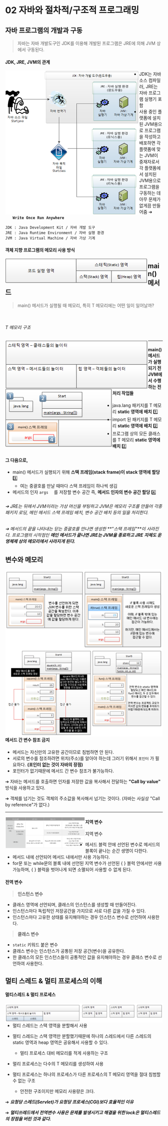 # 02 자바와 절차적/구조적 프로그래밍



## 자바 프로그램의 개발과 구동

> 자바는 자바 개발도구인 JDK를 이용해 개발된 프로그램은 JRE에 의해 JVM 상에서 구동된다.


#### JDK, JRE, JVM의 관계

<img src="images/2-1.png" alt="2-1" style="float: left; zoom: 80%" />

- JDK는 자바 소스 컴파일러,  JRE는 자바 프로그램 실행기 포함
- 사용 중인 플랫폼에 설치된 JVM용으로 프로그램을 작성하고 배포하면 각 플랫폼에 맞는 JVM이 중재자로서 각 플랫폼에서 설치된 JVM용으로 프로그램을 구동하는 데 아무 문제가 없게끔 만들어줌 ➔ **`Write Once Run Anywhere`** 

```
JDK : Java Development Kit / 자바 개발 도구
JRE : Java Runtime Environment / 자바 실행 환경
JVM : Java Virtual Machine / 자바 가상 기계
```



#### 객체 지향 프로그램의 메모리 사용 방식

<img src="images/2-3.png" alt="2-3" style="float: left;"/>





## main() 메서드 

> main() 메서드가 실행될 때 메모리, 특히 T 메모리에는 어떤 일이 일어날까?

​	

###### T 메모리 구조

<img src="images/2-4.png" alt="2-4" style="float: left;"/>

---

<img src="images/2-5.png" alt="2-5" style="float: left;" />



#### main() 메서드가 실행되기 전 JVM에서 수행하는 전처리 작업들 

- java.lang 패키지를 T 메모리 **static 영역에 배치** 1️⃣
- import 된 패키지를 T 메모리 **static 영역에 배치** 2️⃣
- 프로그램 상의 모든 클래스를 T 메모리 **static 영역에 배치** 2️⃣


#### 그 다음으로, 

- main() 메서드가 실행되기 위해 **스택 프레임(stack frame)이 stack 영역에 할당** 3️⃣
   - 여는 중괄호를 만날 때마다 스택 프레임이 하나씩 생김
- 메서드의 인자 `args  ` 를 저장할 변수 공간 즉, **메서드 인자의 변수 공간 할당** 4️⃣




###### ➔ JRE는 뒤에서 JVM이라는 가상 머신을 부팅하고 JVM은 메모리 구조를 만들어 각종 패키지 로딩, 메인 메서드 스택 프레임 배치, 변수 공간 배치 등의 일을 처리한다.

###### ➔ 메서드의 끝을 나타내는 닫는 중괄호를 만나면 생성한 **"스택 프레임"**이 사라진다.  프로그램의 시작점인 **메인 메서드가 끝나면 JRE는 JVM을 종료하고 JRE 자체도 운영체제 상의 메모리에서 사라지게 된다.**





## 변수와 메모리 

<img src="images/2-7.png" alt="2-7" style="float: left; zoom: 50%"/>

<img src="images/2-8.png" alt="2-8" style="float: left; zoom: 50%"/>



#### 메서드 간 변수 참조 금지

- 메서드는 자신만의 고유한 공간이므로 침범하면 안 된다.
- 서로의 변수를 참조하려면 위치(주소)를 알아야 하는데 그러기 위해서 `포인터` 가 필요하다. **(포인터 없는 것이 자바의 장점)**
- 포인터가 없기때문에 메서드 간 변수 참조가 불가능하다.

➔ 자바는 메서드를 호출하면 인자를 저장한 값을 복사해서 전달하는 **"Call by value"** 방식을 사용하고 있다.

➔ 객체를 넘기는 것도 객체의 주소값을 복사해서 넘기는 것이다. (자바는 사실상 "Call by reference"가 없다.)



---

<img src="images/2-6.png" alt="2-6" style="float: left; zoom: 25%"/>



#### 지역 변수

> **지역 변수**

- 메서드 블럭 안에 선언된 변수로 메서드의 블록이 끝나는 순간 생명이 다한다.
- 메서드 내에 선언되어 메서드 내에서만 사용 가능하다.
- for문 또는 while문의 블록 내에 선언된 지역 변수가 선언된 { } 블럭 안에서만 사용가능하며, { } 블럭을 벗어나게 되면 소멸되어 사용할 수 없게 된다.



#### 전역 변수

> **인스턴스 변수**

- 클래스 영역에 선언되며, 클래스의 인스턴스를 생성할 때 만들어진다. 
- 인스턴스마다 독립적인 저장공간을 가지므로 서로 다른 값을 가질 수 있다.
- 인스턴스마다 고유한 상태를 유지해야하는 경우 인스턴스 변수로 선언하여 사용한다.

> **클래스 변수** 

- `static` 키워드 붙은 변수 
- 클래스 변수는 인스턴스가 공통된 저장 공간(변수)을 공유한다.
- 한 클래스의 모든 인스턴스들이 공통적인 값을 유지해야하는 경우 클래스 변수로 선언하여 사용한다.





## 멀티 스레드 & 멀티 프로세스의 이해

#### 멀티스레드 & 멀티 프로세스

<img src="images/2-9.png" alt="2-9" style="float: left; zoom: 50%"/>


- 멀티 스레드는 스택 영역을 분할해서 사용
- 멀티 스레드는 스택 영역만 분할했기때문에 하나의 스레드에서 다른 스레드의 static 영역과 heap 영역은 공유해서 사용할 수 있다.
   - 멀티 프로세스 대비 메모리를 적게 사용하는 구조



- 멀리 프로세스는 다수의 T 메모리를 생성하여 사용
- 멀티 프로세스는 하나의 프로세스가 다른 프로세스의 T 메모리 영역을 절대 침범할 수 없는 구조
   - 안전한 구조이지만 메모리 사용량은 크다.



➔ ***요청당 스레드(Servlet)가 요청당 프로세스(CGI)보다 효율적인 이유***

➔ ***멀티쓰레드에서 전역변수 사용은 문제를 발생시키고 해결을 위한 lock은 멀티스레드의 장점을 버린 것과 같다.***

